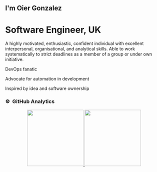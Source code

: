 ## I'm Oier Gonzalez

# Software Engineer, UK

A highly motivated, enthusiastic, confident individual with excellent interpersonal, organisational, and analytical skills. Able to work systematically to strict deadlines as a member of a group or under own initiative.

DevOps fanatic  

Advocate for automation in development  

Inspired by idea and software ownership  

<!--https://github.com/simple-icons/simple-icons/blob/develop/slugs.md-->

### ⚙️ &nbsp;GitHub Analytics

<p align="center">
<a href="https://github.com/OierGman">
  <img height="180em" src="https://github-readme-stats-eight-theta.vercel.app/api?username=OierGman&show_icons=true&theme=material-palenight&include_all_commits=true&count_private=true"/>
  <img height="180em" src="https://github-readme-stats-eight-theta.vercel.app/api/top-langs/?username=OierGman&layout=compact&langs_count=8&theme=material-palenight"/>
</a>
</p>
<!--
**OierGman/OierGman** is a ✨ _special_ ✨ repository because its `README.md` (this file) appears on your GitHub profile.

Here are some ideas to get you started:

-->

